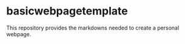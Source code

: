 # basicwebpagetemplate

This repository provides the markdowns needed to create a personal webpage.
